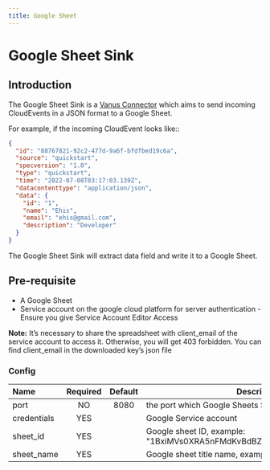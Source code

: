 ```yaml
---
title: Google Sheet
---
```


# Google Sheet Sink

## Introduction

The Google Sheet Sink is a [Vanus Connector][vc] which aims to send incoming CloudEvents in a JSON format to a Google
Sheet.

For example, if the incoming CloudEvent looks like::

```json
{
  "id": "88767821-92c2-477d-9a6f-bfdfbed19c6a",
  "source": "quickstart",
  "specversion": "1.0",
  "type": "quickstart",
  "time": "2022-07-08T03:17:03.139Z",
  "datacontenttype": "application/json",
  "data": {
    "id": "1",
    "name": "Ehis",
    "email": "ehis@gmail.com",
    "description": "Developer"
  }
}
```

The Google Sheet Sink will extract data field and write it to a Google Sheet.

## Pre-requisite

- A Google Sheet
- Service account on the google cloud platform for server authentication - Ensure you give Service Account Editor Access

**Note:** It’s necessary to share the spreadsheet with client_email of the service account to access it. Otherwise, you
will get 403 forbidden. You can find client_email in the downloaded key’s json file

### Config

| Name                | Required |   Default    | Description                                                              |
|:--------------------|:--------:|:------------:|--------------------------------------------------------------------------|
| port                |    NO    |     8080     | the port which Google Sheets Sink listens on                             |
| credentials         |   YES    |              | Google Service account                                                   |
| sheet_id            |   YES    |              | Google sheet ID, example: "1BxiMVs0XRA5nFMdKvBdBZjgmUUqptlbs74OgvE2upms" |
| sheet_name          |   YES    |              | Google sheet title name, example: "Sheet1"                               |

[vc]: https://docs.vanus.ai/introduction/concepts#vanus-connect
